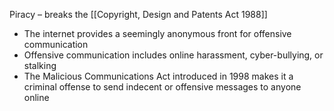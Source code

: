 
Piracy – breaks the [[Copyright, Design and Patents Act 1988]]

- The internet provides a seemingly anonymous front for offensive communication 
- Offensive communication includes online harassment, cyber-bullying, or stalking 
- The Malicious Communications Act introduced in 1998 makes it a criminal offense to send indecent or offensive messages to anyone online